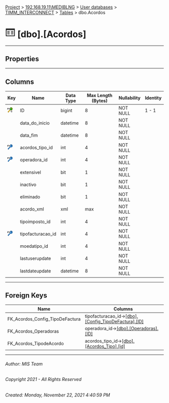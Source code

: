 #### 

[Project](../../../../index.md) > [192.168.19.11\\MEDIBLNG](../../../index.md) > [User databases](../../index.md) > [TIMM_INTERCONNECT](../index.md) > [Tables](Tables.md) > dbo.Acordos

# ![Tables](../../../../Images/Table32.png) [dbo].[Acordos]

---

## <a name="#properties"></a>Properties



---

## <a name="#columns"></a>Columns

| Key | Name | Data Type | Max Length (Bytes) | Nullability | Identity |
|---|---|---|---|---|---|
| [![Cluster Primary Key PK_Acordos_1: ID](../../../../Images/pkcluster.png)](#indexes) | ID | bigint | 8 | NOT NULL | 1 - 1 |
|  | data_do_inicio | datetime | 8 | NOT NULL |  |
|  | data_fim | datetime | 8 | NOT NULL |  |
| [![Foreign Keys FK_Acordos_TipodeAcordo: [dbo].[Acordos_Tipo].acordos_tipo_id](../../../../Images/fk.png)](#foreignkeys) | acordos_tipo_id | int | 4 | NOT NULL |  |
| [![Foreign Keys FK_Acordos_Operadoras: [dbo].[Operadoras].operadora_id](../../../../Images/fk.png)](#foreignkeys) | operadora_id | int | 4 | NOT NULL |  |
|  | extensivel | bit | 1 | NOT NULL |  |
|  | inactivo | bit | 1 | NOT NULL |  |
|  | eliminado | bit | 1 | NOT NULL |  |
|  | acordo_xml | xml | max | NOT NULL |  |
|  | tipoimposto_id | int | 4 | NOT NULL |  |
| [![Foreign Keys FK_Acordos_Config_TipoDeFactura: [dbo].[Config_TipoDeFactura].tipofacturacao_id](../../../../Images/fk.png)](#foreignkeys) | tipofacturacao_id | int | 4 | NOT NULL |  |
|  | moedatipo_id | int | 4 | NOT NULL |  |
|  | lastuserupdate | int | 4 | NOT NULL |  |
|  | lastdateupdate | datetime | 8 | NOT NULL |  |


---

## <a name="#foreignkeys"></a>Foreign Keys

| Name | Columns |
|---|---|
| FK_Acordos_Config_TipoDeFactura | tipofacturacao_id->[[dbo].[Config_TipoDeFactura].[ID]](Config_TipoDeFactura.md) |
| FK_Acordos_Operadoras | operadora_id->[[dbo].[Operadoras].[ID]](Operadoras.md) |
| FK_Acordos_TipodeAcordo | acordos_tipo_id->[[dbo].[Acordos_Tipo].[id]](Acordos_Tipo.md) |


---

###### Author:  MIS Team

###### Copyright 2021 - All Rights Reserved

###### Created: Monday, November 22, 2021 4:40:59 PM

